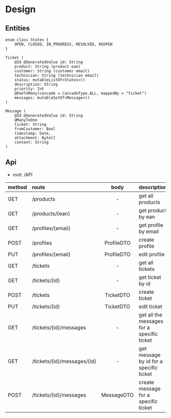 # Design

## Entities

```pseudo
enum class States {
    OPEN, CLOSED, IN_PROGRESS, RESOLVED, REOPEN
}

Ticket (
    @Id @GeneratedValue id: String
    product: String (product ean)
    customer: String (customer email)
    technician: String (technician email)
    status: mutableListOf<States>()
    description: String
    priority: Int
    @OneToMany(cascade = CascadeType.ALL, mappedBy = "ticket")
    messages: mutableSetOf<Message>()
)

Message (
    @Id @GeneratedValue id: String
    @ManyToOne
    ticket: String
    fromCustomer: Bool
    timestamp: Date,
    attachment: Byte[]
    content: String
)
```

## Api

- root: /API

| method | route                       |    body    | description                                | implemented |
|:-------|:----------------------------|:----------:|:-------------------------------------------|:-----------:|
| GET    | /products                   |     -      | get all products                           |      Y      |
| GET    | /products/{ean}             |     -      | get product by ean                         |      Y      |
| GET    | /profiles/{email}           |     -      | get profile by email                       |      Y      |
| POST   | /profiles                   | ProfileDTO | create profile                             |      Y      |
| PUT    | /profiles/{email}           | ProfileDTO | edit profile                               |      Y      |
| GET    | /tickets                    |     -      | get all tickets                            |      Y      |
| GET    | /tickets/{id}               |     -      | get ticket by id                           |      N      |
| POST   | /tickets                    | TicketDTO  | create ticket                              |      N      |
| PUT    | /tickets/{id}               | TicketDTO  | edit ticket                                |      N      |
| GET    | /tickets/{id}/messages      |     -      | get all the messages for a specific ticket |      N      |
| GET    | /tickets/{id}/messages/{id} |     -      | get message by id for a specific ticket    |      N      |
| POST   | /tickets/{id}/messages      | MessageDTO | create message for a specific ticket       |      N      |